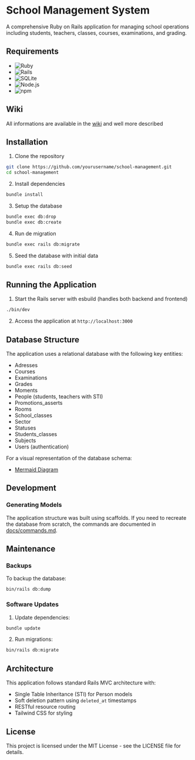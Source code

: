 # School Management System

A comprehensive Ruby on Rails application for managing school operations including students, teachers, classes, courses, examinations, and grading.

## Requirements

- ![Ruby](https://img.shields.io/badge/Ruby-3.2.0+-CC342D?style=flat-square&logo=ruby&logoColor=white)
- ![Rails](https://img.shields.io/badge/Rails-8.0.0+-CC0000?style=flat-square&logo=ruby-on-rails&logoColor=white)
- ![SQLite](https://img.shields.io/badge/SQLite-3-003B57?style=flat-square&logo=sqlite&logoColor=white)
- ![Node.js](https://img.shields.io/badge/Node.js-18+-339933?style=flat-square&logo=node.js&logoColor=white)
- ![npm](https://img.shields.io/badge/npm-9+-CB3837?style=flat-square&logo=npm&logoColor=white)

## Wiki
All informations are available in the [wiki](https://github.com/VicMtn/school-management/wiki) and well more described

## Installation

1. Clone the repository
```bash
git clone https://github.com/yourusername/school-management.git
cd school-management
```

2. Install dependencies
```bash
bundle install
```

3. Setup the database
```bash
bundle exec db:drop
bundle exec db:create
```

4. Run de migration
```bash
bundle exec rails db:migrate
```

5. Seed the database with initial data
```bash
bundle exec rails db:seed
```

## Running the Application

1. Start the Rails server with esbuild (handles both backend and frontend)
```bash
./bin/dev
```

2. Access the application at `http://localhost:3000`

## Database Structure

The application uses a relational database with the following key entities:
- Adresses
- Courses
- Examinations
- Grades
- Moments
- People (students, teachers with STI)
- Promotions_asserts
- Rooms
- School_classes
- Sector
- Statuses
- Students_classes
- Subjects
- Users (authentication)

For a visual representation of the database schema:
- [Mermaid Diagram](docs/database_mld.md)

## Development

### Generating Models

The application structure was built using scaffolds. If you need to recreate the database from scratch, the commands are documented in [docs/commands.md](docs/commands.md).

## Maintenance

### Backups

To backup the database:
```bash
bin/rails db:dump
```

### Software Updates

1. Update dependencies:
```bash
bundle update
```

2. Run migrations:
```bash
bin/rails db:migrate
```

## Architecture

This application follows standard Rails MVC architecture with:
- Single Table Inheritance (STI) for Person models
- Soft deletion pattern using `deleted_at` timestamps
- RESTful resource routing
- Tailwind CSS for styling

## License

This project is licensed under the MIT License - see the LICENSE file for details.

